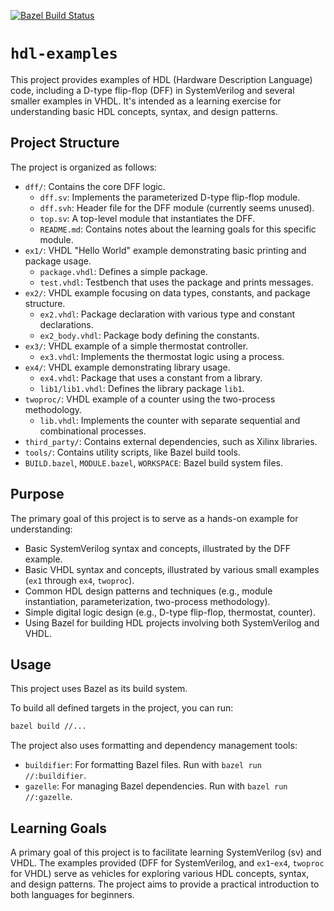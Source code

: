 [![Bazel Build Status](https://github.com/filmil/hdl-experiments/actions/workflows/main.yml/badge.svg)](https://github.com/filmil/hdl-experiments/actions/workflows/main.yml)

# `hdl-examples`

This project provides examples of HDL (Hardware Description Language) code, including a D-type flip-flop (DFF) in SystemVerilog and several smaller examples in VHDL. It's intended as a learning exercise for understanding basic HDL concepts, syntax, and design patterns.

## Project Structure

The project is organized as follows:

- `dff/`: Contains the core DFF logic.
    - `dff.sv`: Implements the parameterized D-type flip-flop module.
    - `dff.svh`: Header file for the DFF module (currently seems unused).
    - `top.sv`: A top-level module that instantiates the DFF.
    - `README.md`: Contains notes about the learning goals for this specific module.
- `ex1/`: VHDL "Hello World" example demonstrating basic printing and package usage.
    - `package.vhdl`: Defines a simple package.
    - `test.vhdl`: Testbench that uses the package and prints messages.
- `ex2/`: VHDL example focusing on data types, constants, and package structure.
    - `ex2.vhdl`: Package declaration with various type and constant declarations.
    - `ex2_body.vhdl`: Package body defining the constants.
- `ex3/`: VHDL example of a simple thermostat controller.
    - `ex3.vhdl`: Implements the thermostat logic using a process.
- `ex4/`: VHDL example demonstrating library usage.
    - `ex4.vhdl`: Package that uses a constant from a library.
    - `lib1/lib1.vhdl`: Defines the library package `lib1`.
- `twoproc/`: VHDL example of a counter using the two-process methodology.
    - `lib.vhdl`: Implements the counter with separate sequential and combinational processes.
- `third_party/`: Contains external dependencies, such as Xilinx libraries.
- `tools/`: Contains utility scripts, like Bazel build tools.
- `BUILD.bazel`, `MODULE.bazel`, `WORKSPACE`: Bazel build system files.

## Purpose

The primary goal of this project is to serve as a hands-on example for understanding:
- Basic SystemVerilog syntax and concepts, illustrated by the DFF example.
- Basic VHDL syntax and concepts, illustrated by various small examples (`ex1` through `ex4`, `twoproc`).
- Common HDL design patterns and techniques (e.g., module instantiation, parameterization, two-process methodology).
- Simple digital logic design (e.g., D-type flip-flop, thermostat, counter).
- Using Bazel for building HDL projects involving both SystemVerilog and VHDL.

## Usage

This project uses Bazel as its build system.

To build all defined targets in the project, you can run:

```bash
bazel build //...
```

The project also uses formatting and dependency management tools:
- `buildifier`: For formatting Bazel files. Run with `bazel run //:buildifier`.
- `gazelle`: For managing Bazel dependencies. Run with `bazel run //:gazelle`.

## Learning Goals

A primary goal of this project is to facilitate learning SystemVerilog (sv) and VHDL. The examples provided (DFF for SystemVerilog, and `ex1`-`ex4`, `twoproc` for VHDL) serve as vehicles for exploring various HDL concepts, syntax, and design patterns. The project aims to provide a practical introduction to both languages for beginners.
